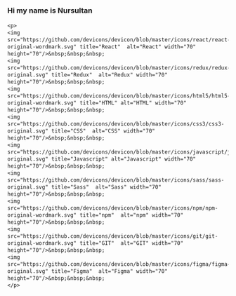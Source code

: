 ### Hi my name is Nursultan

    <p>
    <img src="https://github.com/devicons/devicon/blob/master/icons/react/react-original-wordmark.svg" title="React"  alt="React" width="70" height="70"/>&nbsp;&nbsp;&nbsp;
    <img src="https://github.com/devicons/devicon/blob/master/icons/redux/redux-original.svg" title="Redux"  alt="Redux" width="70" height="70"/>&nbsp;&nbsp;&nbsp;
    <img src="https://github.com/devicons/devicon/blob/master/icons/html5/html5-original-wordmark.svg" title="HTML" alt="HTML" width="70" height="70"/>&nbsp;&nbsp;&nbsp; 
    <img src="https://github.com/devicons/devicon/blob/master/icons/css3/css3-original.svg" title="CSS"  alt="CSS" width="70" height="70"/>&nbsp;&nbsp;&nbsp;
    <img src="https://github.com/devicons/devicon/blob/master/icons/javascript/javascript-original.svg" title="Javascript" alt="Javascript" width="70" height="70"/>&nbsp;&nbsp;&nbsp;
    <img src="https://github.com/devicons/devicon/blob/master/icons/sass/sass-original.svg" title="Sass"  alt="Sass" width="70" height="70"/>&nbsp;&nbsp;&nbsp;
    <img src="https://github.com/devicons/devicon/blob/master/icons/npm/npm-original-wordmark.svg" title="npm"  alt="npm" width="70" height="70"/>&nbsp;&nbsp;&nbsp;
    <img src="https://github.com/devicons/devicon/blob/master/icons/git/git-original-wordmark.svg" title="GIT"  alt="GIT" width="70" height="70"/>&nbsp;&nbsp;&nbsp;
    <img src="https://github.com/devicons/devicon/blob/master/icons/figma/figma-original.svg" title="Figma"  alt="Figma" width="70" height="70"/>&nbsp;&nbsp;&nbsp;
    </p>

<!--
**NURSULTANCODER/NURSULTANCODER** is a ✨ _special_ ✨ repository because its `README.md` (this file) appears on your GitHub profile.


Here are some ideas to get you started:

- 🔭 I’m currently working on ...
- 🌱 I’m currently learning ...
- 👯 I’m looking to collaborate on ...
- 🤔 I’m looking for help with ...
- 💬 Ask me about ...
- 📫 How to reach me: ...
- 😄 Pronouns: ...
- ⚡ Fun fact: ...
-->
